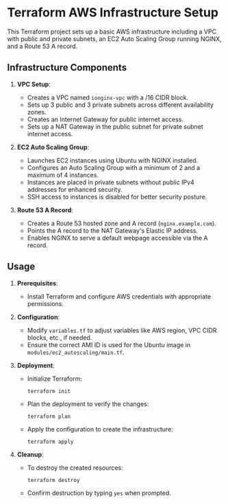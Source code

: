 # Terraform AWS Infrastructure Setup

This Terraform project sets up a basic AWS infrastructure including a VPC with public and private subnets, an EC2 Auto Scaling Group running NGINX, and a Route 53 A record.

## Infrastructure Components

1. **VPC Setup**:
   - Creates a VPC named `ionginx-vpc` with a /16 CIDR block.
   - Sets up 3 public and 3 private subnets across different availability zones.
   - Creates an Internet Gateway for public internet access.
   - Sets up a NAT Gateway in the public subnet for private subnet internet access.

2. **EC2 Auto Scaling Group**:
   - Launches EC2 instances using Ubuntu with NGINX installed.
   - Configures an Auto Scaling Group with a minimum of 2 and a maximum of 4 instances.
   - Instances are placed in private subnets without public IPv4 addresses for enhanced security.
   - SSH access to instances is disabled for better security posture.

3. **Route 53 A Record**:
   - Creates a Route 53 hosted zone and A record (`nginx.example.com`).
   - Points the A record to the NAT Gateway's Elastic IP address.
   - Enables NGINX to serve a default webpage accessible via the A record.

## Usage

1. **Prerequisites**:
   - Install Terraform and configure AWS credentials with appropriate permissions.

2. **Configuration**:
   - Modify `variables.tf` to adjust variables like AWS region, VPC CIDR blocks, etc., if needed.
   - Ensure the correct AMI ID is used for the Ubuntu image in `modules/ec2_autoscaling/main.tf`.

3. **Deployment**:
   - Initialize Terraform:
     ```
     terraform init
     ```
   - Plan the deployment to verify the changes:
     ```
     terraform plan
     ```
   - Apply the configuration to create the infrastructure:
     ```
     terraform apply
     ```

4. **Cleanup**:
   - To destroy the created resources:
     ```
     terraform destroy
     ```
   - Confirm destruction by typing `yes` when prompted.

